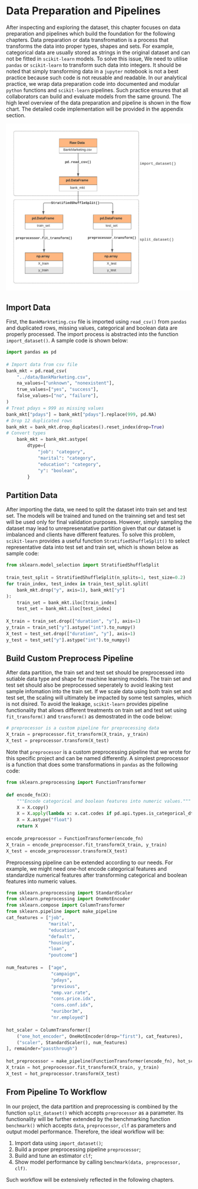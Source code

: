 # Data Preparation and Pipelines
 
After inspecting and exploring the dataset, this chapter focuses on data preparation and pipelines which build the foundation for the following chapters. Data preparation or data transfromation is a process that transforms the data into proper types, shapes and sets. For example, categorical data are usually stored as strings in the original dataset and can not be fitted in `scikit-learn` models. To solve this issue, We need to utilise `pandas` or `scikit-learn` to transform such data into integers. It should be noted that simply transforming data in a `jupyter` notebook is not a best practice because such code is not reusable and readable. In our analytical practice, we wrap data preparation code into documented and modular `python` functions and `scikit-learn` pipelines. Such practice ensures that all collaborators can build and evaluate models from the same ground. The high level overview of the data preparation and pipeline is shown in the flow chart. The detailed code implementation will be provided in the appendix section.

![Data Life Cycle](../figures/3_1_Data_Lifecycle.png)

## Import Data

First, the `BankMarkteting.csv` file is imported using `read_csv()` from `pandas` and duplicated rows, missing values, categorical and boolean data are properly processed. The import process is abstracted into the function `import_dataset()`. A sample code is shown below:

```python
import pandas as pd

# Import data from csv file
bank_mkt = pd.read_csv(
    "../data/BankMarketing.csv",
    na_values=["unknown", "nonexistent"],
    true_values=["yes", "success"],
    false_values=["no", "failure"],
)
# Treat pdays = 999 as missing values
bank_mkt["pdays"] = bank_mkt["pdays"].replace(999, pd.NA)
# Drop 12 duplicated rows
bank_mkt = bank_mkt.drop_duplicates().reset_index(drop=True)
# Convert types
    bank_mkt = bank_mkt.astype(
        dtype={
            "job": "category",
            "marital": "category",
            "education": "category",
            "y": "boolean",
        }
```

## Partition Data

After importing the data, we need to split the dataset into train set and test set. The models will be trained and tuned on the trainning set and test set will be used only for final validation purposes. However, simply sampling the dataset may lead to unrepresenatative partition given that our dataset is imbalanced and clients have different features. To solve this problem, `scikit-learn` provides a useful function `StratifiedShuffleSplit()` to select representative data into test set and train set, which is shown below as sample code:

```python
from sklearn.model_selection import StratifiedShuffleSplit

train_test_split = StratifiedShuffleSplit(n_splits=1, test_size=0.2)
for train_index, test_index in train_test_split.split(
    bank_mkt.drop("y", axis=1), bank_mkt["y"]
):
    train_set = bank_mkt.iloc[train_index]
    test_set = bank_mkt.iloc[test_index]

X_train = train_set.drop(["duration", "y"], axis=1)
y_train = train_set["y"].astype("int").to_numpy()
X_test = test_set.drop(["duration", "y"], axis=1)
y_test = test_set["y"].astype("int").to_numpy()
```

## Build Custom Preprocess Pipeline

After data partition, the train set and test set should be preprocessed into sutiable data type and shape for machine learning models. The train set and test set should also be preprocessed seperately to avoid leaking test sample infomation into the train set. If we scale data using both train set and test set, the scaling will ultimately be impacted by some test samples, which is not disired. To avoid the leakage, `scikit-learn` provides pipeline functionality that allows different treatments on train set and test set using `fit_transform()` and `transform()` as demostrated in the code below:

```python
# preprocessor is a custom pipeline for preprocessing data
X_train = preprocessor.fit_transform(X_train, y_train)
X_test = preprocessor.transform(X_test)
```

Note that `preprocessor` is a custom preprocessing pipeline that we wrote for this specific project and can be named differently. A simplest preprocessor is a function that does some transformations in `pandas` as the following code:

```python
from sklearn.preprocessing import FunctionTransformer

def encode_fn(X):
    """Encode categorical and boolean features into numeric values."""
    X = X.copy()
    X = X.apply(lambda x: x.cat.codes if pd.api.types.is_categorical_dtype(x) else (x.astype("Int64") if pd.api.types.is_bool_dtype(x) else x))
    X = X.astype("float")
    return X

encode_preprocessor = FunctionTransformer(encode_fn)
X_train = encode_preprocessor.fit_transform(X_train, y_train)
X_test = encode_preprocessor.transform(X_test)
```

Preprocessing pipeline can be extended according to our needs. For example, we might need one-hot encode categorical features and standardize numerical features after transforming categorical and boolean features into numeric values.

```python
from sklearn.preprocessing import StandardScaler
from sklearn.preprocessing import OneHotEncoder
from sklearn.compose import ColumnTransformer
from sklearn.pipeline import make_pipeline
cat_features = ["job",
                "marital",
                "education",
                "default",
                "housing",
                "loan",
                "poutcome"]

num_features =  ["age",
                 "campaign",
                 "pdays",
                 "previous",
                 "emp.var.rate",
                 "cons.price.idx",
                 "cons.conf.idx",
                 "euribor3m",
                 "nr.employed"]

hot_scaler = ColumnTransformer([
    ("one_hot_encoder", OneHotEncoder(drop="first"), cat_features),
    ("scaler", StandardScaler(), num_features)
], remainder="passthrough")

hot_preprocessor = make_pipeline(FunctionTransformer(encode_fn), hot_scaler)
X_train = hot_preprocessor.fit_transform(X_train, y_train)
X_test = hot_preprocessor.transform(X_test)
```

## From Pipeline To Workflow

In our project, the data partition and preprocessing is combined by the function `split_dataset()` which accepts `preprocessor` as a parameter. Its functionality will be further extended by the benchmarking function `benchmark()` which accepts `data`, `preprocessor`, `clf` as parameters and output model performance. Therefore, the ideal workflow will be:

1. Import data using `import_dataset()`;
2. Build a proper preprocessing pipeline `preprocessor`;
3. Build and tune an estimator `clf`;
4. Show model performance by calling `benchmark(data, preprocessor, clf)`.

Such workflow will be extensively reflected in the following chapters.

